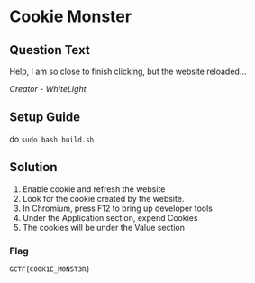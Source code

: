 # Cookie Monster

## Question Text
Help, I am so close to finish clicking, but the website reloaded...

*Creator - WhIteLIght*

## Setup Guide
do `sudo bash build.sh`

## Solution
1) Enable cookie and refresh the website
2) Look for the cookie created by the website.
3) In Chromium, press F12 to bring up developer tools
4) Under the Application section, expend Cookies
5) The cookies will be under the Value section

### Flag
`GCTF{C00K1E_M0N5T3R}`


